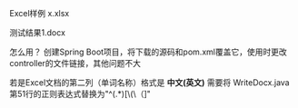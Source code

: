 Excel样例 x.xlsx

测试结果1.docx

怎么用？
创建Spring Boot项目，将下载的源码和pom.xml覆盖它，使用时更改controller的文件链接，其他问题不大

若是Excel文档的第二列（单词名称）格式是 **中文(英文)** 需要将 WriteDocx.java 第51行的正则表达式替换为"^(.*)[\\(\\（]"
